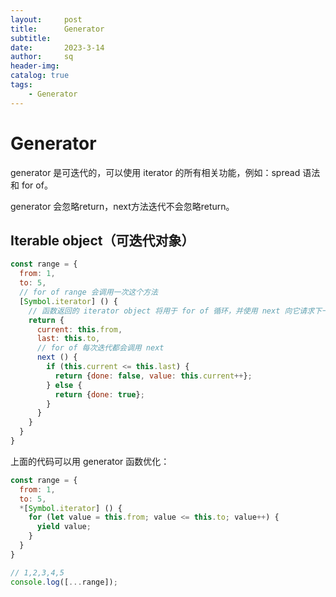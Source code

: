 ```yaml
---
layout:     post
title:      Generator
subtitle:   
date:       2023-3-14
author:     sq
header-img: 
catalog: true
tags:
    - Generator
---
```

# Generator
generator 是可迭代的，可以使用 iterator 的所有相关功能，例如：spread 语法 和 for of。

generator 会忽略return，next方法迭代不会忽略return。

## Iterable object（可迭代对象）
```javascript
const range = {
  from: 1,
  to: 5,
  // for of range 会调用一次这个方法
  [Symbol.iterator] () {
    // 函数返回的 iterator object 将用于 for of 循环，并使用 next 向它请求下一个值
    return {
      current: this.from,
      last: this.to,
      // for of 每次迭代都会调用 next
      next () {
        if (this.current <= this.last) {
          return {done: false, value: this.current++};
        } else {
          return {done: true};
        }
      }
    }
  }
}
```

上面的代码可以用 generator 函数优化：

```javascript
const range = {
  from: 1,
  to: 5,
  *[Symbol.iterator] () {
    for (let value = this.from; value <= this.to; value++) {
      yield value;
    }
  }
}

// 1,2,3,4,5
console.log([...range]);
```